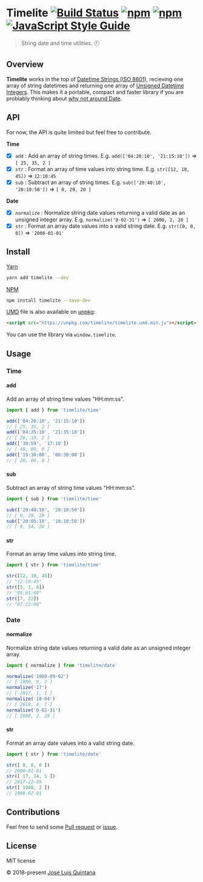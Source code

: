 # Timelite [![Build Status](https://travis-ci.org/joseluisq/timelite.svg?branch=master)](https://travis-ci.org/joseluisq/timelite) [![npm](https://img.shields.io/npm/v/timelite.svg)](https://www.npmjs.com/package/timelite) [![npm](https://img.shields.io/npm/dt/timelite.svg)](https://www.npmjs.com/package/timelite) [![JavaScript Style Guide](https://img.shields.io/badge/code_style-standard-brightgreen.svg)](https://standardjs.com)

> String date and time utilities. :clock10:

## Overview

__Timelite__ works in the top of [Datetime Strings (ISO 8601)](https://es.wikipedia.org/wiki/ISO_8601), recieving one array of string datetimes and returning one array of [Unsigned Datetime Integers](https://en.wikipedia.org/wiki/Signedness). This makes it a portable, compact and faster library if you are problably thinking about [why not around Date](https://codeofmatt.com/javascript-date-type-is-horribly-broken/).

## API

For now, the API is quite limited but feel free to contribute.

__Time__

- [x] `add` : Add an array of string times. E.g. `add(['04:20:10', '21:15:10'])` => `[ 25, 35, 2 ]`
- [x] `str` : Format an array of time values into string time. E.g. `str([12, 10, 45])` => `12:10:45`
- [x] `sub` : Subtract an array of string times. E.g. `sub(['20:40:10', '20:10:50'])` => `[ 0, 29, 20 ]`

__Date__

- [x] `normalize` : Normalize string date values returning a valid date as an unsigned integer array. E.g. `normalize('0-02-31')` => `[ 2000, 2, 28 ]`
- [x] `str` : Format an array date values into a valid string date. E.g. `str([0, 0, 0])` => `'2000-01-01'`

## Install

[Yarn](https://github.com/yarnpkg/)

```sh
yarn add timelite --dev
```

[NPM](https://www.npmjs.com/)

```sh
npm install timelite --save-dev
```

[UMD](https://github.com/umdjs/umd/) file is also available on [unpkg](https://unpkg.com):

```html
<script src="https://unpkg.com/timelite/timelite.umd.min.js"></script>
```

You can use the library via `window.timelite`.

## Usage

### Time

#### add

Add an array of string time values "HH:mm:ss".

```js
import { add } from 'timelite/time'

add(['04:20:10', '21:15:10'])
// [ 25, 35, 2 ]
add(['04:35:10', '21:35:10'])
// [ 26, 10, 2 ]
add(['30:59', '17:10'])
// [ 48, 09, 0 ]
add(['19:30:00', '00:30:00'])
// [ 20, 00, 0 ]
```

#### sub

Subtract an array of string time values "HH:mm:ss".

```js
import { sub } from 'timelite/time'

sub(['20:40:10', '20:10:50'])
// [ 0, 29, 20 ]
sub(['20:05:10', '10:10:50'])
// [ 9, 54, 20 ]
```

#### str

Format an array time values into string time.

```js
import { str } from 'timelite/time'

str([12, 10, 45])
// "12:10:45"
str([5, 1, 0])
// "05:01:00"
str([7, 22])
// "07:22:00"
```

### Date

#### normalize

Normalize string date values returning a valid date as an unsigned integer array.

```js
import { normalize } from 'timelite/date'

normalize('1980-09-02')
// [ 1980, 9, 2 ]
normalize('17')
// [ 2017, 1, 1 ]
normalize('18-04')
// [ 2018, 4, 1 ]
normalize('0-02-31')
// [ 2000, 2, 28 ]
```

#### str

Format an array date values into a valid string date.

```js
import { str } from 'timelite/date'

str([ 0, 0, 0 ])
// 2000-01-01
str([ 17, 14, 5 ])
// 2017-12-05
str([ 1988, 2 ])
// 1988-02-01
```

## Contributions

Feel free to send some [Pull request](https://github.com/joseluisq/timelite/pulls) or [issue](https://github.com/joseluisq/timelite/issues).

## License
MIT license

© 2018-present [José Luis Quintana](http://git.io/joseluisq)
